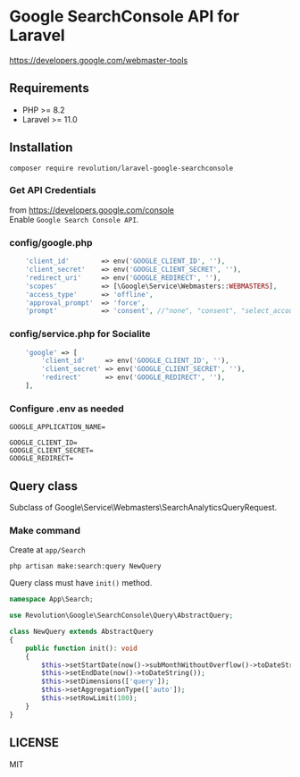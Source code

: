 # Google SearchConsole API for Laravel

https://developers.google.com/webmaster-tools

## Requirements
- PHP >= 8.2
- Laravel >= 11.0

## Installation

```
composer require revolution/laravel-google-searchconsole
```

### Get API Credentials
from https://developers.google.com/console  
Enable `Google Search Console API`.

### config/google.php
```php
    'client_id'        => env('GOOGLE_CLIENT_ID', ''),
    'client_secret'    => env('GOOGLE_CLIENT_SECRET', ''),
    'redirect_uri'     => env('GOOGLE_REDIRECT', ''),
    'scopes'           => [\Google\Service\Webmasters::WEBMASTERS],
    'access_type'      => 'offline',
    'approval_prompt'  => 'force',
    'prompt'           => 'consent', //"none", "consent", "select_account" default:none
```

### config/service.php for Socialite

```php
    'google' => [
        'client_id'     => env('GOOGLE_CLIENT_ID', ''),
        'client_secret' => env('GOOGLE_CLIENT_SECRET', ''),
        'redirect'      => env('GOOGLE_REDIRECT', ''),
    ],
```

### Configure .env as needed
```
GOOGLE_APPLICATION_NAME=

GOOGLE_CLIENT_ID=
GOOGLE_CLIENT_SECRET=
GOOGLE_REDIRECT=
```

## Query class
Subclass of Google\Service\Webmasters\SearchAnalyticsQueryRequest.

### Make command
Create at `app/Search`

```
php artisan make:search:query NewQuery 
```

Query class must have `init()` method.

```php
namespace App\Search;

use Revolution\Google\SearchConsole\Query\AbstractQuery;

class NewQuery extends AbstractQuery
{
    public function init(): void
    {
        $this->setStartDate(now()->subMonthWithoutOverflow()->toDateString());
        $this->setEndDate(now()->toDateString());
        $this->setDimensions(['query']);
        $this->setAggregationType(['auto']);
        $this->setRowLimit(100);
    }
}
```

## LICENSE
MIT  
